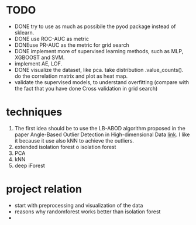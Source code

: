 # TODO
- DONE try to use as much as possibile the pyod package instead of sklearn. 
- DONE use ROC-AUC as metric 
- DONEuse PR-AUC as the metric for grid search
- DONE implement more of supervised learning methods, such as MLP, XGBOOST and SVM.
- implement AE, LOF.
- DONE visualize the dataset, like pca. take distribution .value_counts(). do the correlation matrix and plot as heat map.
- validate the supervised models, to understand overfitting (compare with the fact that you have done Cross validation in grid search)


# techniques
1. The first idea should be to use the LB-ABOD algorithm proposed in the paper Angle-Based Outlier Detection in High-dimensional Data [link](https://www.dbs.ifi.lmu.de/~zimek/publications/KDD2008/KDD08-ABOD.pdf). I like it because it use also kNN to achieve the outliers.
2. extended isolation forest o isolation forest 
3. PCA
4. kNN
5. deep iForest

# project relation
- start with preprocessing and visualization of the data
- reasons why randomforest works better than isolation forest
- 
